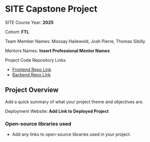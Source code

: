 # SITE Capstone Project

SITE Course Year: **2025**

Cohort: **FTL**

Team Member Names: Moosay Hailewold, Josh Pierre, Thomas Sibilly

Mentors Names: **Insert Professional Mentor Names**

Project Code Repository Links

- [Frontend Repo Link]()
- [Backend Repo Link]()

## Project Overview

Add a quick summary of what your project theme and objectives are.

Deployment Website: **Add Link to Deployed Project**

### Open-source libraries used

- Add any links to open-source libraries used in your project.
